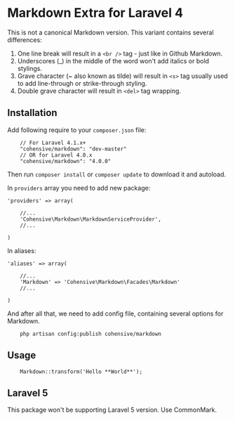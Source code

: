 # Markdown Extra for Laravel 4

This is not a canonical Markdown version. This variant contains several differences:

1. One line break will result in a `<br />` tag - just like in Github Markdown.
2. Underscores (\_) in the middle of the word won't add italics or bold stylings.
3. Grave character (~ also known as tilde) will result in `<s>` tag usually used
to add line-through or strike-through styling.
4. Double grave character will result in `<del>` tag wrapping.

## Installation

Add following require to your `composer.json` file:

~~~
	// For Laravel 4.1.x+
	"cohensive/markdown": "dev-master"
	// OR for Laravel 4.0.x
	"cohensive/markdown": "4.0.0"
~~~

Then run `composer install` or `composer update` to download it and autoload.

In `providers` array you need to add new package:

~~~
'providers' => array(

	//...
	'Cohensive\Markdown\MarkdownServiceProvider',
	//...

)
~~~

In aliases:

~~~
'aliases' => array(

	//...
	'Markdown' => 'Cohensive\Markdown\Facades\Markdown'
	//...

)
~~~


And after all that, we need to add config file, containing several options for Markdown.

~~~
	php artisan config:publish cohensive/markdown
~~~

## Usage

~~~
	Markdown::transform('Hello **World**');
~~~

## Laravel 5

This package won't be supporting Laravel 5 version. Use CommonMark.
